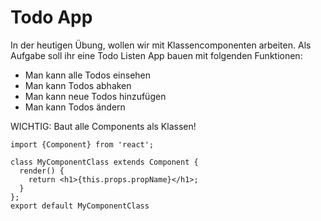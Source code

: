 # Todo App
In der heutigen Übung, wollen wir mit Klassencomponenten arbeiten. Als Aufgabe soll ihr eine Todo Listen App bauen mit folgenden Funktionen:
* Man kann alle Todos einsehen
* Man kann Todos abhaken
* Man kann neue Todos hinzufügen
* Man kann Todos ändern

WICHTIG: Baut alle Components als Klassen!

```
import {Component} from 'react';
 
class MyComponentClass extends Component {
  render() {
    return <h1>{this.props.propName}</h1>;
  }
};
export default MyComponentClass
```
